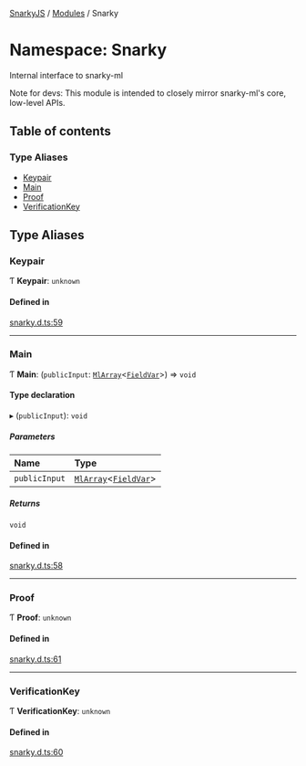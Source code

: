 [SnarkyJS](../README.md) / [Modules](../modules.md) / Snarky

# Namespace: Snarky

Internal interface to snarky-ml

Note for devs: This module is intended to closely mirror snarky-ml's core, low-level APIs.

## Table of contents

### Type Aliases

- [Keypair](Snarky.md#keypair)
- [Main](Snarky.md#main)
- [Proof](Snarky.md#proof)
- [VerificationKey](Snarky.md#verificationkey)

## Type Aliases

### Keypair

Ƭ **Keypair**: `unknown`

#### Defined in

[snarky.d.ts:59](https://github.com/o1-labs/snarkyjs/blob/3ae77a9/src/snarky.d.ts#L59)

___

### Main

Ƭ **Main**: (`publicInput`: [`MlArray`](../modules.md#mlarray-1)<[`FieldVar`](../modules.md#fieldvar-1)\>) => `void`

#### Type declaration

▸ (`publicInput`): `void`

##### Parameters

| Name | Type |
| :------ | :------ |
| `publicInput` | [`MlArray`](../modules.md#mlarray-1)<[`FieldVar`](../modules.md#fieldvar-1)\> |

##### Returns

`void`

#### Defined in

[snarky.d.ts:58](https://github.com/o1-labs/snarkyjs/blob/3ae77a9/src/snarky.d.ts#L58)

___

### Proof

Ƭ **Proof**: `unknown`

#### Defined in

[snarky.d.ts:61](https://github.com/o1-labs/snarkyjs/blob/3ae77a9/src/snarky.d.ts#L61)

___

### VerificationKey

Ƭ **VerificationKey**: `unknown`

#### Defined in

[snarky.d.ts:60](https://github.com/o1-labs/snarkyjs/blob/3ae77a9/src/snarky.d.ts#L60)

